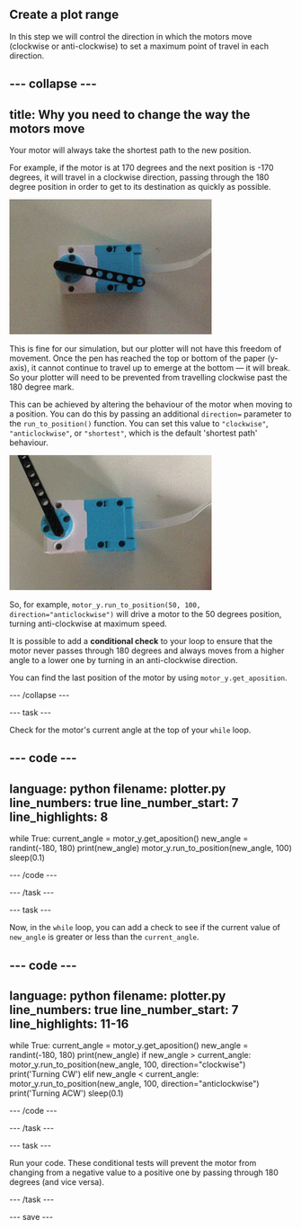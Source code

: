 ## Create a plot range

In this step we will control the direction in which the motors move (clockwise or anti-clockwise) to set a maximum point of travel in each direction.

--- collapse ---
---
title: Why you need to change the way the motors move
---

Your motor will always take the shortest path to the new position.

For example, if the motor is at 170 degrees and the next position is -170 degrees, it will travel in a clockwise direction, passing through the 180 degree position in order to get to its destination as quickly as possible.

![A movie clip showing a LEGO® Technic™ motor with a black beam element attached. The motor is turning and the attached beam is rotating like a clock hand in response to the data. The motor turns through a full 360 degrees, travelling clockwise and anti-clockwise, and sometimes passing through the zero position in either direction.](images/motor_through_zero.gif)

This is fine for our simulation, but our plotter will not have this freedom of movement. Once the pen has reached the top or bottom of the paper (y-axis), it cannot continue to travel up to emerge at the bottom — it will break. So your plotter will need to be prevented from travelling clockwise past the 180 degree mark.

This can be achieved by altering the behaviour of the motor when moving to a position. You can do this by passing an additional `direction=` parameter to the `run_to_position()` function. You can set this value to `"clockwise"`, `"anticlockwise"`, or `"shortest"`, which is the default 'shortest path' behaviour.

![A movie clip showing a LEGO® Technic™ motor with a black beam element attached. The motor is turning and the attached beam rotating like a clock hand in response to the data. The motor turns between 0 and 180 degrees, but never passes through zero.](images/motor_not_zero.gif)

So, for example, `motor_y.run_to_position(50, 100, direction="anticlockwise")` will drive a motor to the 50 degrees position, turning anti-clockwise at maximum speed.

It is possible to add a **conditional check** to your loop to ensure that the motor never passes through 180 degrees and always moves from a higher angle to a lower one by turning in an anti-clockwise direction.

You can find the last position of the motor by using `motor_y.get_aposition`.

--- /collapse ---

--- task ---

Check for the motor's current angle at the top of your `while` loop.

--- code ---
---
language: python filename: plotter.py line_numbers: true line_number_start: 7
line_highlights: 8
---

while True: current_angle = motor_y.get_aposition() new_angle = randint(-180, 180) print(new_angle) motor_y.run_to_position(new_angle, 100) sleep(0.1)

--- /code ---

--- /task ---

--- task ---

Now, in the `while` loop, you can add a check to see if the current value of `new_angle` is greater or less than the `current_angle`.

--- code ---
---
language: python filename: plotter.py line_numbers: true line_number_start: 7
line_highlights: 11-16
---

while True: current_angle = motor_y.get_aposition() new_angle = randint(-180, 180) print(new_angle) if new_angle > current_angle: motor_y.run_to_position(new_angle, 100, direction="clockwise") print('Turning CW') elif new_angle < current_angle: motor_y.run_to_position(new_angle, 100, direction="anticlockwise") print('Turning ACW') sleep(0.1)

--- /code ---

--- /task ---

--- task ---

Run your code. These conditional tests will prevent the motor from changing from a negative value to a positive one by passing through 180 degrees (and vice versa).

--- /task ---

--- save ---

